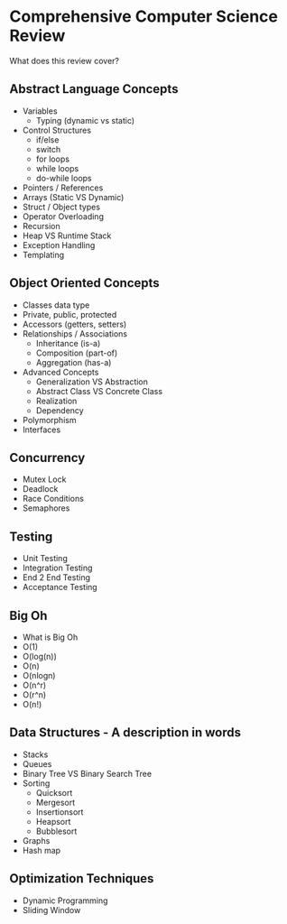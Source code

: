 # Comprehensive Computer Science Review

What does this review cover?

## Abstract Language Concepts

- Variables
  - Typing (dynamic vs static)
- Control Structures
  - if/else
  - switch
  - for loops
  - while loops
  - do-while loops
- Pointers / References
- Arrays (Static VS Dynamic)
- Struct / Object types
- Operator Overloading
- Recursion
- Heap VS Runtime Stack
- Exception Handling
- Templating

## Object Oriented Concepts

- Classes data type
- Private, public, protected
- Accessors (getters, setters)
- Relationships / Associations
  - Inheritance (is-a)
  - Composition (part-of)
  - Aggregation (has-a)
- Advanced Concepts
  - Generalization VS Abstraction
  - Abstract Class VS Concrete Class
  - Realization
  - Dependency
- Polymorphism
- Interfaces

## Concurrency

- Mutex Lock
- Deadlock
- Race Conditions
- Semaphores

## Testing

- Unit Testing
- Integration Testing
- End 2 End Testing
- Acceptance Testing

## Big Oh

- What is Big Oh
- O(1)
- O(log(n))
- O(n)
- O(nlogn)
- O(n^r)
- O(r^n)
- O(n!)

## Data Structures - A description in words

- Stacks
- Queues
- Binary Tree VS Binary Search Tree
- Sorting
  - Quicksort
  - Mergesort
  - Insertionsort
  - Heapsort
  - Bubblesort
- Graphs
- Hash map

## Optimization Techniques

- Dynamic Programming
- Sliding Window
